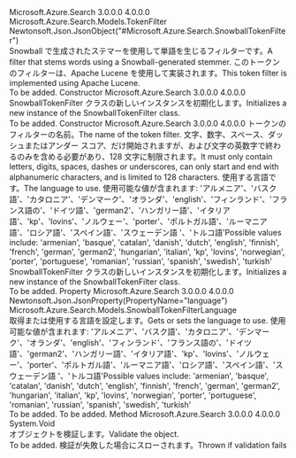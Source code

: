 <Type Name="SnowballTokenFilter" FullName="Microsoft.Azure.Search.Models.SnowballTokenFilter">
  <TypeSignature Language="C#" Value="public class SnowballTokenFilter : Microsoft.Azure.Search.Models.TokenFilter" />
  <TypeSignature Language="ILAsm" Value=".class public auto ansi beforefieldinit SnowballTokenFilter extends Microsoft.Azure.Search.Models.TokenFilter" />
  <TypeSignature Language="DocId" Value="T:Microsoft.Azure.Search.Models.SnowballTokenFilter" />
  <TypeSignature Language="VB.NET" Value="Public Class SnowballTokenFilter&#xA;Inherits TokenFilter" />
  <TypeSignature Language="F#" Value="type SnowballTokenFilter = class&#xA;    inherit TokenFilter" />
  <AssemblyInfo>
    <AssemblyName>Microsoft.Azure.Search</AssemblyName>
    <AssemblyVersion>3.0.0.0</AssemblyVersion>
    <AssemblyVersion>4.0.0.0</AssemblyVersion>
  </AssemblyInfo>
  <Base>
    <BaseTypeName>Microsoft.Azure.Search.Models.TokenFilter</BaseTypeName>
  </Base>
  <Interfaces />
  <Attributes>
    <Attribute>
      <AttributeName>Newtonsoft.Json.JsonObject("#Microsoft.Azure.Search.SnowballTokenFilter")</AttributeName>
    </Attribute>
  </Attributes>
  <Docs>
    <summary>
            <span data-ttu-id="0d116-101">Snowball で生成されたステマーを使用して単語を生じるフィルターです。</span><span class="sxs-lookup"><span data-stu-id="0d116-101">A filter that stems words using a Snowball-generated stemmer.</span></span> <span data-ttu-id="0d116-102">このトークンのフィルターは、Apache Lucene を使用して実装されます。</span><span class="sxs-lookup"><span data-stu-id="0d116-102">This token filter is implemented using Apache Lucene.</span></span>
            <see href="http://lucene.apache.org/core/4_10_3/analyzers-common/org/apache/lucene/analysis/snowball/SnowballFilter.html" /></summary>
    <remarks>To be added.</remarks>
  </Docs>
  <Members>
    <Member MemberName=".ctor">
      <MemberSignature Language="C#" Value="public SnowballTokenFilter ();" />
      <MemberSignature Language="ILAsm" Value=".method public hidebysig specialname rtspecialname instance void .ctor() cil managed" />
      <MemberSignature Language="DocId" Value="M:Microsoft.Azure.Search.Models.SnowballTokenFilter.#ctor" />
      <MemberSignature Language="VB.NET" Value="Public Sub New ()" />
      <MemberType>Constructor</MemberType>
      <AssemblyInfo>
        <AssemblyName>Microsoft.Azure.Search</AssemblyName>
        <AssemblyVersion>3.0.0.0</AssemblyVersion>
        <AssemblyVersion>4.0.0.0</AssemblyVersion>
      </AssemblyInfo>
      <Parameters />
      <Docs>
        <summary>
            <span data-ttu-id="0d116-103">SnowballTokenFilter クラスの新しいインスタンスを初期化します。</span><span class="sxs-lookup"><span data-stu-id="0d116-103">Initializes a new instance of the SnowballTokenFilter class.</span></span>
            </summary>
        <remarks>To be added.</remarks>
      </Docs>
    </Member>
    <Member MemberName=".ctor">
      <MemberSignature Language="C#" Value="public SnowballTokenFilter (string name, Microsoft.Azure.Search.Models.SnowballTokenFilterLanguage language);" />
      <MemberSignature Language="ILAsm" Value=".method public hidebysig specialname rtspecialname instance void .ctor(string name, valuetype Microsoft.Azure.Search.Models.SnowballTokenFilterLanguage language) cil managed" />
      <MemberSignature Language="DocId" Value="M:Microsoft.Azure.Search.Models.SnowballTokenFilter.#ctor(System.String,Microsoft.Azure.Search.Models.SnowballTokenFilterLanguage)" />
      <MemberSignature Language="VB.NET" Value="Public Sub New (name As String, language As SnowballTokenFilterLanguage)" />
      <MemberSignature Language="F#" Value="new Microsoft.Azure.Search.Models.SnowballTokenFilter : string * Microsoft.Azure.Search.Models.SnowballTokenFilterLanguage -&gt; Microsoft.Azure.Search.Models.SnowballTokenFilter" Usage="new Microsoft.Azure.Search.Models.SnowballTokenFilter (name, language)" />
      <MemberType>Constructor</MemberType>
      <AssemblyInfo>
        <AssemblyName>Microsoft.Azure.Search</AssemblyName>
        <AssemblyVersion>3.0.0.0</AssemblyVersion>
        <AssemblyVersion>4.0.0.0</AssemblyVersion>
      </AssemblyInfo>
      <Parameters>
        <Parameter Name="name" Type="System.String" />
        <Parameter Name="language" Type="Microsoft.Azure.Search.Models.SnowballTokenFilterLanguage" />
      </Parameters>
      <Docs>
        <param name="name"><span data-ttu-id="0d116-104">トークンのフィルターの名前。</span><span class="sxs-lookup"><span data-stu-id="0d116-104">The name of the token filter.</span></span> <span data-ttu-id="0d116-105">文字、数字、スペース、ダッシュまたはアンダー スコア、だけ開始されますが、および文字の英数字で終わるのみを含める必要があり、128 文字に制限されます。</span><span class="sxs-lookup"><span data-stu-id="0d116-105">It must only contain letters, digits, spaces, dashes or underscores, can only start and end with alphanumeric characters, and is limited to 128 characters.</span></span></param>
        <param name="language"><span data-ttu-id="0d116-106">使用する言語です。</span><span class="sxs-lookup"><span data-stu-id="0d116-106">The language to use.</span></span> <span data-ttu-id="0d116-107">使用可能な値が含まれます: 'アルメニア'、'バスク語'、'カタロニア'、'デンマーク'、'オランダ'、'english'、'フィンランド'、'フランス語の'、'ドイツ語'、'german2'、'ハンガリー語'、'イタリア語'、'kp'、'lovins'、'ノルウェー'、'porter'、'ポルトガル語'、'ルーマニア語'、'ロシア語'、'スペイン語'、'スウェーデン語 '、'トルコ語'</span><span class="sxs-lookup"><span data-stu-id="0d116-107">Possible values include: 'armenian', 'basque', 'catalan', 'danish', 'dutch', 'english', 'finnish', 'french', 'german', 'german2', 'hungarian', 'italian', 'kp', 'lovins', 'norwegian', 'porter', 'portuguese', 'romanian', 'russian', 'spanish', 'swedish', 'turkish'</span></span></param>
        <summary>
            <span data-ttu-id="0d116-108">SnowballTokenFilter クラスの新しいインスタンスを初期化します。</span><span class="sxs-lookup"><span data-stu-id="0d116-108">Initializes a new instance of the SnowballTokenFilter class.</span></span>
            </summary>
        <remarks>To be added.</remarks>
      </Docs>
    </Member>
    <Member MemberName="Language">
      <MemberSignature Language="C#" Value="public Microsoft.Azure.Search.Models.SnowballTokenFilterLanguage Language { get; set; }" />
      <MemberSignature Language="ILAsm" Value=".property instance valuetype Microsoft.Azure.Search.Models.SnowballTokenFilterLanguage Language" />
      <MemberSignature Language="DocId" Value="P:Microsoft.Azure.Search.Models.SnowballTokenFilter.Language" />
      <MemberSignature Language="VB.NET" Value="Public Property Language As SnowballTokenFilterLanguage" />
      <MemberSignature Language="F#" Value="member this.Language : Microsoft.Azure.Search.Models.SnowballTokenFilterLanguage with get, set" Usage="Microsoft.Azure.Search.Models.SnowballTokenFilter.Language" />
      <MemberType>Property</MemberType>
      <AssemblyInfo>
        <AssemblyName>Microsoft.Azure.Search</AssemblyName>
        <AssemblyVersion>3.0.0.0</AssemblyVersion>
        <AssemblyVersion>4.0.0.0</AssemblyVersion>
      </AssemblyInfo>
      <Attributes>
        <Attribute>
          <AttributeName>Newtonsoft.Json.JsonProperty(PropertyName="language")</AttributeName>
        </Attribute>
      </Attributes>
      <ReturnValue>
        <ReturnType>Microsoft.Azure.Search.Models.SnowballTokenFilterLanguage</ReturnType>
      </ReturnValue>
      <Docs>
        <summary>
            <span data-ttu-id="0d116-109">取得または使用する言語を設定します。</span><span class="sxs-lookup"><span data-stu-id="0d116-109">Gets or sets the language to use.</span></span> <span data-ttu-id="0d116-110">使用可能な値が含まれます: 'アルメニア'、'バスク語'、'カタロニア'、'デンマーク'、'オランダ'、'english'、'フィンランド'、'フランス語の'、'ドイツ語'、'german2'、'ハンガリー語'、'イタリア語'、'kp'、'lovins'、'ノルウェー'、'porter'、'ポルトガル語'、'ルーマニア語'、'ロシア語'、'スペイン語'、'スウェーデン語 '、'トルコ語'</span><span class="sxs-lookup"><span data-stu-id="0d116-110">Possible values include: 'armenian', 'basque', 'catalan', 'danish', 'dutch', 'english', 'finnish', 'french', 'german', 'german2', 'hungarian', 'italian', 'kp', 'lovins', 'norwegian', 'porter', 'portuguese', 'romanian', 'russian', 'spanish', 'swedish', 'turkish'</span></span>
            </summary>
        <value>To be added.</value>
        <remarks>To be added.</remarks>
      </Docs>
    </Member>
    <Member MemberName="Validate">
      <MemberSignature Language="C#" Value="public override void Validate ();" />
      <MemberSignature Language="ILAsm" Value=".method public hidebysig virtual instance void Validate() cil managed" />
      <MemberSignature Language="DocId" Value="M:Microsoft.Azure.Search.Models.SnowballTokenFilter.Validate" />
      <MemberSignature Language="VB.NET" Value="Public Overrides Sub Validate ()" />
      <MemberSignature Language="F#" Value="override this.Validate : unit -&gt; unit" Usage="snowballTokenFilter.Validate " />
      <MemberType>Method</MemberType>
      <AssemblyInfo>
        <AssemblyName>Microsoft.Azure.Search</AssemblyName>
        <AssemblyVersion>3.0.0.0</AssemblyVersion>
        <AssemblyVersion>4.0.0.0</AssemblyVersion>
      </AssemblyInfo>
      <ReturnValue>
        <ReturnType>System.Void</ReturnType>
      </ReturnValue>
      <Parameters />
      <Docs>
        <summary>
            <span data-ttu-id="0d116-111">オブジェクトを検証します。</span><span class="sxs-lookup"><span data-stu-id="0d116-111">Validate the object.</span></span>
            </summary>
        <remarks>To be added.</remarks>
        <exception cref="T:Microsoft.Rest.ValidationException">
            <span data-ttu-id="0d116-112">検証が失敗した場合にスローされます。</span><span class="sxs-lookup"><span data-stu-id="0d116-112">Thrown if validation fails</span></span>
            </exception>
      </Docs>
    </Member>
  </Members>
</Type>